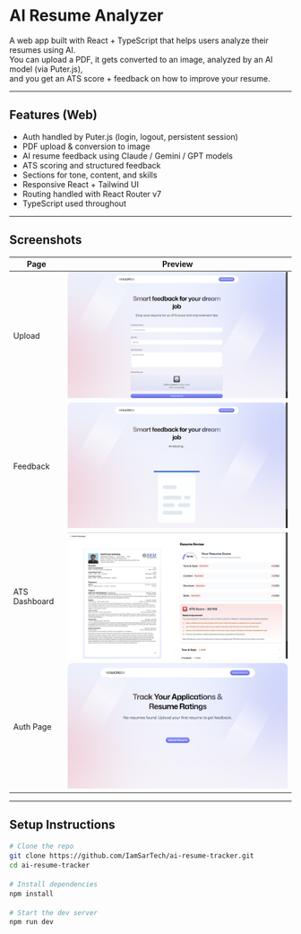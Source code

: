 # AI Resume Analyzer

A web app built with React + TypeScript that helps users analyze their resumes using AI.  
You can upload a PDF, it gets converted to an image, analyzed by an AI model (via Puter.js),  
and you get an ATS score + feedback on how to improve your resume.

---

##  Features (Web)

-  Auth handled by Puter.js (login, logout, persistent session)
-  PDF upload & conversion to image
-  AI resume feedback using Claude / Gemini / GPT models
-  ATS scoring and structured feedback
-  Sections for tone, content, and skills
-  Responsive React + Tailwind UI
-  Routing handled with React Router v7
-  TypeScript used throughout

---

##  Screenshots

| Page | Preview |
|------|----------|
| Upload | ![Upload Screenshot](./screens/upload-page.png) |
| Feedback | ![Feedback Screenshot](./screens/feedback.png) |
| ATS Dashboard | ![ATS Score Screenshot](./screens/ats-dashboard.png) |
| Auth Page | ![Auth Page Screenshot](./screens/auth-page.png) |

---

##  Setup Instructions

```bash
# Clone the repo
git clone https://github.com/IamSarTech/ai-resume-tracker.git
cd ai-resume-tracker

# Install dependencies
npm install

# Start the dev server
npm run dev
